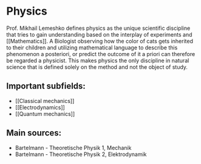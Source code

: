 # Physics
Prof. Mikhail Lemeshko defines physics as the unique scientific discipline that tries to gain understanding based on the interplay of experiments and [[Mathematics]]. A Biologist observing how the color of cats gets inherited to their children and utilizing mathematical language to describe this phenomenon a posteriori, or predict the outcome of it a priori can therefore be regarded a physicist. This makes physics the only discipline in natural science that is defined solely on the method and not the object of study.


## Important subfields:
- [[Classical mechanics]]
- [[Electrodynamics]]
- [[Quantum mechanics]]



## Main sources:
- Bartelmann - Theoretische Physik 1, Mechanik
- Bartelmann - Theoretische Physik 2, Elektrodynamik